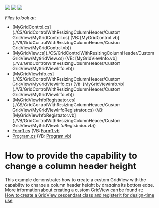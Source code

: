 <!-- default badges list -->
![](https://img.shields.io/endpoint?url=https://codecentral.devexpress.com/api/v1/VersionRange/128630977/11.1.4%2B)
[![](https://img.shields.io/badge/Open_in_DevExpress_Support_Center-FF7200?style=flat-square&logo=DevExpress&logoColor=white)](https://supportcenter.devexpress.com/ticket/details/E3366)
[![](https://img.shields.io/badge/📖_How_to_use_DevExpress_Examples-e9f6fc?style=flat-square)](https://docs.devexpress.com/GeneralInformation/403183)
<!-- default badges end -->
<!-- default file list -->
*Files to look at*:

* [MyGridControl.cs](./CS/GridControlWithResizingColumnHeader/Custom GridView/MyGridControl.cs) (VB: [MyGridControl.vb](./VB/GridControlWithResizingColumnHeader/Custom GridView/MyGridControl.vb))
* [MyGridView.cs](./CS/GridControlWithResizingColumnHeader/Custom GridView/MyGridView.cs) (VB: [MyGridViewInfo.vb](./VB/GridControlWithResizingColumnHeader/Custom GridView/MyGridViewInfo.vb))
* [MyGridViewInfo.cs](./CS/GridControlWithResizingColumnHeader/Custom GridView/MyGridViewInfo.cs) (VB: [MyGridViewInfo.vb](./VB/GridControlWithResizingColumnHeader/Custom GridView/MyGridViewInfo.vb))
* [MyGridViewInfoRegistrator.cs](./CS/GridControlWithResizingColumnHeader/Custom GridView/MyGridViewInfoRegistrator.cs) (VB: [MyGridViewInfoRegistrator.vb](./VB/GridControlWithResizingColumnHeader/Custom GridView/MyGridViewInfoRegistrator.vb))
* [Form1.cs](./CS/GridControlWithResizingColumnHeader/Form1.cs) (VB: [Form1.vb](./VB/GridControlWithResizingColumnHeader/Form1.vb))
* [Program.cs](./CS/GridControlWithResizingColumnHeader/Program.cs) (VB: [Program.vb](./VB/GridControlWithResizingColumnHeader/Program.vb))
<!-- default file list end -->
# How to provide the capability to change a column header height


<p>This example demonstrates how to create a custom GridView with the capability to change a column header height by dragging its bottom edge. More information about creating a custom GridView can be found at:<br />
<a href="https://www.devexpress.com/Support/Center/p/A859">How to create a GridView descendant class and register it for design-time use</a></p><p><br />
</p>

<br/>


